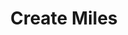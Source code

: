 ---
id: miles3
title: Create Miles
sidebar_label: Create Miles
slug: /dapp-miles/miles-use-case2
---